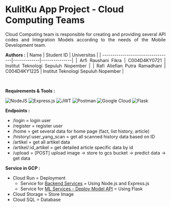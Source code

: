 # KulitKu App Project - Cloud Computing Teams
<div align=justify>

Cloud Computing team is responsible for creating and providing several API codes and Integration Models according to the needs of the Mobile Development team.

**Authors :**
| Name                              | Student ID  | Universitas   |
| ----------------------------------|-------------|---------------|
| Arfi Raushani Fikra     | C004D4KY0721 | Institut Teknologi Sepuluh Nopember |
| Rafi Aliefian Putra Ramadhani                   | C004D4KY1225 | Institut Teknologi Sepuluh Nopember  |

<br>

**Requirements & Tools :**

![NodeJS](https://img.shields.io/badge/node.js-6DA55F?style=for-the-badge&logo=node.js&logoColor=white)
![Express.js](https://img.shields.io/badge/express.js-%23404d59.svg?style=for-the-badge&logo=express&logoColor=%2361DAFB)
![JWT](https://img.shields.io/badge/JWT-black?style=for-the-badge&logo=JSON%20web%20tokens)
![Postman](https://img.shields.io/badge/Postman-FF6C37?style=for-the-badge&logo=postman&logoColor=white)
![Google Cloud](https://img.shields.io/badge/GoogleCloud-%234285F4.svg?style=for-the-badge&logo=google-cloud&logoColor=white)
![Flask](https://img.shields.io/badge/flask-%23000.svg?style=for-the-badge&logo=flask&logoColor=white)


**Endpoints :**
- /login  = login user
- /register = register user
- /home = get several data for home page (fact, list history, article)
- /history/:user_yang_scan = get all scanned history data based on ID
- /artikel = get all artikel data
- /artikel/:id_artikel = get detailed article specific data by id
- /upload = [POST] upload image -> store to gcs bucket -> predict data -> get data

**Service in GCP :**
- Cloud Run = Deployment
  - Service for [Backend Services](https://github.com/rafifiaan/KulitKu-App/tree/main/CC/backend-services) = Using Node.js and Express.js
  - Service for [ML Services - Deploy Model API](https://github.com/rafifiaan/KulitKu-App/tree/main/CC/ml-services) = Using Flask
- Cloud Storage = Store Image
- Cloud SQL = Database 

<br> 
